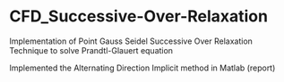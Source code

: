 # CFD_Successive-Over-Relaxation
Implementation of Point Gauss Seidel Successive Over Relaxation Technique to solve Prandtl-Glauert equation

Implemented the Alternating Direction Implicit method in Matlab (report)

